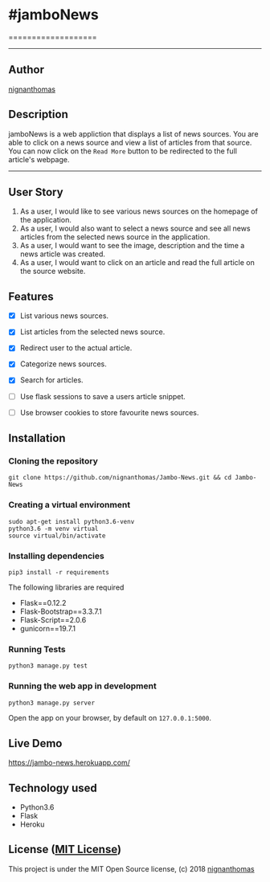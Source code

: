 # #jamboNews
===================

- - - -
## Author
[nignanthomas](https://github.com/nignanthomas)

## Description
jamboNews is a web appliction that displays a list of news sources. You are able to click on a news source and view a list of articles from that source. You can now click on the `Read More` button to be redirected to the full article's webpage.

------------------------------------------------------------------------

## User Story

1. As a user, I would like to see various news sources on the homepage of the application.
2. As a user, I would also want to select a news source and see all news articles from the selected news source in the application.
3. As a user, I would want to see the image, description and the time a news article was created.
4. As a user, I would want to click on an article and read the full article on the source website.

## Features

+ [x] List various news sources.
+ [x] List articles from the selected news source.
+ [x] Redirect user to the actual article.
+ [x] Categorize news sources.
+ [x] Search for articles.
+ [ ] Use flask sessions to save a users article snippet.
+ [ ] Use browser cookies to store favourite news sources.


## Installation


### Cloning the repository
```
git clone https://github.com/nignanthomas/Jambo-News.git && cd Jambo-News
```

### Creating a virtual environment
```
sudo apt-get install python3.6-venv
python3.6 -m venv virtual
source virtual/bin/activate
```

### Installing dependencies
```
pip3 install -r requirements
```
The following libraries are required
* Flask==0.12.2
* Flask-Bootstrap==3.3.7.1
* Flask-Script==2.0.6
* gunicorn==19.7.1


### Running Tests
```
python3 manage.py test
```

### Running the web app in development
```bash
python3 manage.py server
```
Open the app on your browser, by default on `127.0.0.1:5000`.

## Live Demo

https://jambo-news.herokuapp.com/



## Technology used

* Python3.6
* Flask
* Heroku


## License ([MIT License](http://choosealicense.com/licenses/mit/))

This project is under the MIT Open Source license, (c) 2018 [nignanthomas](https://github.com/nignanthomas)
